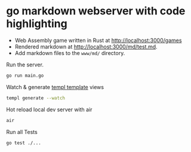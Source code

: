 # go markdown webserver with code highlighting
- Web Assembly game written in Rust at [http://localhost:3000/games](http://localhost:3000/games)
- Rendered markdown at [http://localhost:3000/md/test.md](http://localhost:3000/md/test.md).
- Add markdown files to the `www/md/` directory.

Run the server. 
```bash
go run main.go
```

Watch & generate [templ template](https://templ.guide/quick-start/installation) views
```bash
templ generate --watch
```

Hot reload local dev server with air
```bash
air
```

Run all Tests
```bash
go test ./...
```
